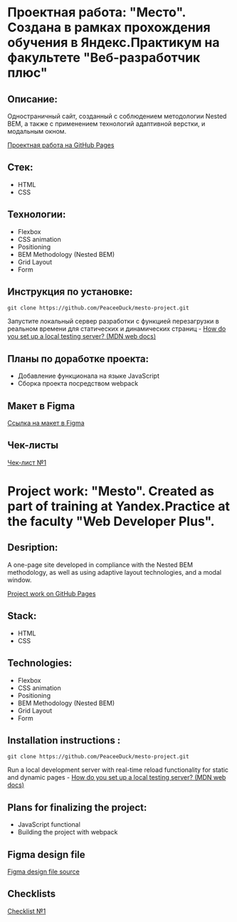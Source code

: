 # Проектная работа: "Место". Создана в рамках прохождения обучения в Яндекс.Практикум на факультете "Веб-разработчик плюс" 
## Описание:
Одностраничный сайт, созданный с соблюдением методологии Nested BEM, а также с применением технологий адаптивной верстки, и модальным окном.

[Проектная работа на GitHub Pages](https://peaceeduck.github.io/mesto-project/)
## Стек:
- HTML
- CSS
## Технологии:
- Flexbox
- CSS animation
- Positioning
- BEM Methodology (Nested BEM)
- Grid Layout
- Form
## Инструкция по установке:
```
git clone https://github.com/PeaceeDuck/mesto-project.git
```
Запустите локальный сервер разработки с функцией перезагрузки в реальном времени для статических и динамических страниц - [How do you set up a local testing server? (MDN web docs)](https://developer.mozilla.org/en-US/docs/Learn/Common_questions/set_up_a_local_testing_server)
## Планы по доработке проекта:
- Добавление функционала на языке JavaScript
- Сборка проекта посредством webpack
## Макет в Figma
[Ссылка на макет в Figma](https://www.figma.com/file/2cn9N9jSkmxD84oJik7xL7/JavaScript.-Sprint-4?node-id=0%3A1)
## Чек-листы
[Чек-лист №1](https://code.s3.yandex.net/web-developer/checklists-pdf/web-plus/checklist-3.pdf)

# Project work: "Mesto". Created as part of training at Yandex.Practice at the faculty "Web Developer Plus". 
## Desription:
A one-page site developed in compliance with the Nested BEM methodology, as well as using adaptive layout technologies, and a modal window.

[Project work on GitHub Pages](https://peaceeduck.github.io/mesto-project/)
## Stack:
- HTML
- CSS
## Technologies:
- Flexbox
- CSS animation
- Positioning
- BEM Methodology (Nested BEM)
- Grid Layout
- Form
## Installation instructions :
```
git clone https://github.com/PeaceeDuck/mesto-project.git
```
Run a local development server with real-time reload functionality for static and dynamic pages - [How do you set up a local testing server? (MDN web docs)](https://developer.mozilla.org/en-US/docs/Learn/Common_questions/set_up_a_local_testing_server)
## Plans for finalizing the project:
- JavaScript functional
- Building the project with webpack
## Figma design file
[Figma design file source](https://www.figma.com/file/2cn9N9jSkmxD84oJik7xL7/JavaScript.-Sprint-4?node-id=0%3A1)
## Checklists
[Checklist №1](https://code.s3.yandex.net/web-developer/checklists-pdf/web-plus/checklist-3.pdf)

